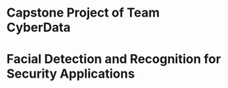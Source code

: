 # Capstone Project of Team CyberData
# Facial Detection and Recognition for Security Applications



